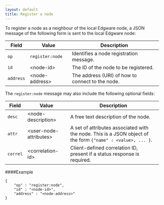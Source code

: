 ```yaml
---
layout: default
title: Register a node
---
```


To register a node as a neighbour of the local Edgware node, a JSON message of the following form is sent to the local Edgware node:

| Field     | Value           | Description |
| --------- | --------------- | ----------- | 
| `op`      | `register:node` | Identifies a node registration message. |
| `id`      | \<node-id>      | The ID of the node to be registered. |
| `address` | \<node-address> | The address (URI) of how to connect to the node. |

The `register:node` message may also include the following optional fields:

| Field    | Value                   | Description |
| -------- | ----------------------- | ----------- | 
| `desc`   | \<node-description>     | A free text description of the node. |
| `attr`   | \<user-node-attributes> | A set of attributes associated with the node. This is a JSON object of the form `{"name" : <value>, ... }`. |
| `correl` | \<correlation-id>       | Client-defined correlation ID, present if a status response is required. |

####Example   

	{
		"op" : "register:node",
		"id" : "<node-id>",
		"address" : "<node-address>"
	}
    
